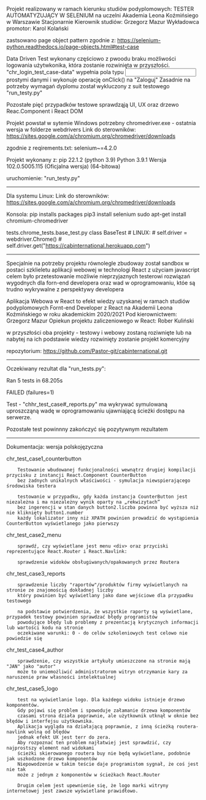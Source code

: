 Projekt realizowany w ramach kierunku studiów podyplomowych: 
TESTER AUTOMATYZUJĄCY W SELENIUM
na uczelni Akademia Leona Koźmińsiego w Warszawie 
Stacjonarnie
Kierownik studiów: Grzegorz Mazur
Wykładowca promotor: Karol Kolański

zastsowano page object pattern zgodnie z:
https://selenium-python.readthedocs.io/page-objects.html#test-case

Data Driven Test wykonany częściowo z pwoodu braku możliwości logowania użytwkonika, 
która zostanie rozwinięta w przyszłości. "chr_login_test_case-data" 
wypełnia pola typu <input> prostymi danymi i wykonuje operację onClick() na "Zaloguj"
Zasadnie na potrzeby wymagań dyplomu został wykluczony z suit testowego "run_testy.py"

Pozostałe pięć przypadków testowe sprawdząją UI, UX oraz drzewo Reac.Component i React DOM

Projekt powstał w sytemie Windows
potrzebny chromedriver.exe - ostatnia wersja w folderze webdrivers
Link do sterowników: https://sites.google.com/a/chromium.org/chromedriver/downloads

zgodnie z reqirements.txt:
selenium~=4.2.0

Projekt wykonany z:
pip 22.1.2 (python 3.9)
Python 3.9.1
Wersja 102.0.5005.115 (Oficjalna wersja) (64-bitowa)

uruchomienie: "run_testy.py"

----------------------
Dla systemu Linux:
Link do sterowników: https://sites.google.com/a/chromium.org/chromedriver/downloads

Konsola: 
pip installs packages
pip3 install selenium
sudo apt-get install chromium-chromedriver

tests.chrome_tests.base_test.py class BaseTest
        # LINUX:
        # self.driver = webdriver.Chrome()
        # self.driver.get("https://cabinternational.herokuapp.com")

----------------------
Specjalnie na potrzeby projektu równolegle zbudoway został sandbox 
w postaci szklieletu aplikacji webowej w technologi React z użyciam javascript
celem było przetestowanie możliwie nieprzyjaznych testerowi rozwiązań 
wygodnych dla forn-end developera oraz wad w oprogramowaniu, któe są trudno wykrywalne 
z perspektywy developera

Aplikacja Webowa w React to efekt wiedzy uzyskanej w ramach studiów podyplomowych 
Fornt-end Developer z React na Akademii Leona Koźmińskiego w roku akademickim 2020/2021
Pod kierownictwem: 
Grzegorz Mazur
Opiekun projektu zaliczeniowego w React: Rober Kuliński

w przyszłości oba projekty - testowy i webowy zostaną roziwnięte lub 
na nabytej na ich podstawie wiedzy rozwinięty zostanie projekt komercyjny

repozytorium: https://github.com/Pastor-git/cabinternational.git

----------------------
Oczekiwany rezultat dla "run_tests.py":

Ran 5 tests in 68.205s

FAILED (failures=1)

Test - "chhr_test_case#_reports.py" ma wykrywać symulowaną uproszcząną wadę w oprogramowaniu 
ujawniającą ścieżki dostępu na serwerze.

Pozostałe test powinnny zakończyć się pozytywnym rezultatem

----------------------
Dokumentacja:
wersja polskojęzyczna

chr_test_case1_counterbutton

        Testowanie wbudowanej funkcjonalności wewnątrz drugiej kompilacji przycisku z instancji React.Component CounterButton
        bez żadnych unikalnych właściwości - symulacja niewspierającego środowiska testera

        testowanie w przypadku, gdy każda instancja CounterButton jest niezależna i ma niezależny wynik oparty na „rekwizytach”
        bez ingerencji w stan danych button2.liczba powinna być wyższa niż nie kliknięty button1.number
        każdy lokalizator inny niż XPATH powinien prowadzić do wystąpienia CounterButton wyświetlanego jako pierwszy

chr_test_case2_menu

        sprawdź, czy wyświetlane jest menu <div> oraz przyciski reprezentujące React.Router i React.Navlink:
        
        sprawdzenie widoków obsługiwanych/opakowanych przez Routera

chr_test_case3_reports

        sprawdzenie liczby "raportów"/produktów firmy wyświetlanych na stronie ze znajomością dokładnej liczby
        który powinien być wyświetlany jako dane wejściowe dla przypadku testowego

        na podstawie potwierdzenia, że wszystkie raporty są wyświetlane, przypadek testowy powinien sprawdzać błędy programistów
        powodujące błędy lub problemy z prezentacją krytycznych informacji lub wartości kodu na stronie
        oczekiwane warunki: 0 - do celów szkoleniowych test celowo nie powiedzie się

chr_test_case4_author

        sprawdzenie, czy wszystkie artykuły umieszczone na stronie mają "JAN" jako "autor"
        może to uniemożliwić administratorom witryn otrzymanie kary za naruszenie praw własności intelektualnej

chr_test_case5_logo

        test na wyświetlanie logo. Dla każdego widoku istnieje drzewo komponentów.
        Gdy pojawi się problem i spowoduje załamanie drzewa komponentów
        czasami strona działa poprawnie, ale użytkownik utknął w oknie bez błędów i interfejsu użytkownika.
        Aplikacja wygląda na działającą poprawnie, z inną ścieżką routera-navlink wolną od błędów
        jednak efekt UX jest terr do zera.
        Aby rozpoznać ten problem najłatwiej jest sprawdzić, czy najprostszy element nad widokami
        ścieżki skierowanego routera buy nie będą wyświetlane, podobnie jak uszkodzone drzewo komponentów
        Niepowodzenie w takim teście daje programistom sygnał, że coś jest nie tak
        może z jednym z komponentów w ścieżkach React.Router

        Drugim celem jest upewnienie się, że logo marki witryny internetowej jest zawsze wyświetlane prawidłowo.